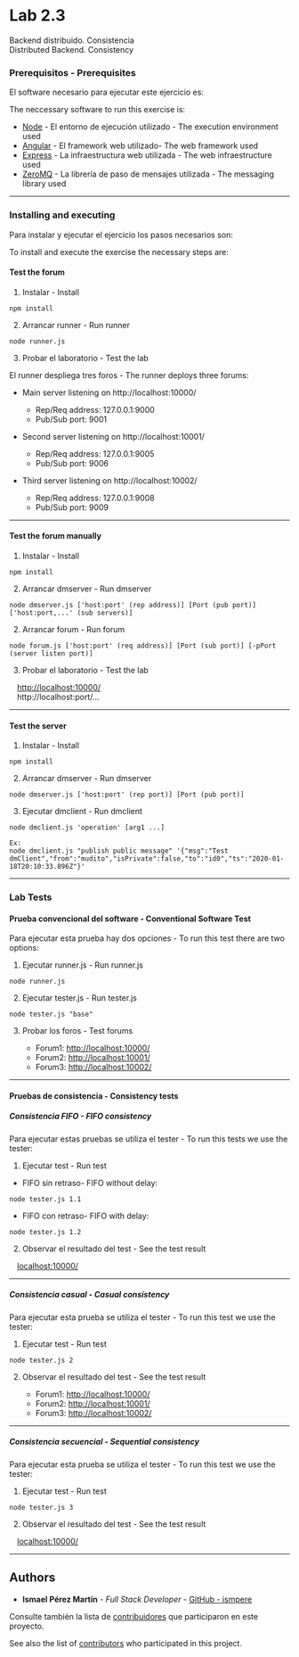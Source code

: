# Lab 2.3

Backend distribuido. Consistencia <br> Distributed Backend. Consistency

### Prerequisitos - Prerequisites

El software necesario para ejecutar este ejercicio es:

The neccessary software to run this exercise is:

- [Node](https://nodejs.org) - El entorno de ejecución utilizado - The execution environment used
- [Angular](https://angular.io) - El framework web utilizado- The web framework used
- [Express](https://expressjs.com) - La infraestructura web utilizada - The web infraestructure used
- [ZeroMQ](https://zeromq.org/) - La librería de paso de mensajes utilizada - The messaging library used

---

### Installing and executing

Para instalar y ejecutar el ejercicio los pasos necesarios son:

To install and execute the exercise the necessary steps are:

#### Test the forum

1. Instalar - Install

```
npm install
```

2. Arrancar runner - Run runner

```
node runner.js
```

3. Probar el laboratorio - Test the lab

El runner despliega tres foros - The runner deploys three forums:

- Main server listening on http://localhost:10000/

  - Rep/Req address: 127.0.0.1:9000
  - Pub/Sub port: 9001

- Second server listening on http://localhost:10001/

  - Rep/Req address: 127.0.0.1:9005
  - Pub/Sub port: 9006

- Third server listening on http://localhost:10002/
  - Rep/Req address: 127.0.0.1:9008
  - Pub/Sub port: 9009

---

#### Test the forum manually

1. Instalar - Install

```
npm install
```

2. Arrancar dmserver - Run dmserver

```
node dmserver.js ['host:port' (rep address)] [Port (pub port)] ['host:port,...' (sub servers)]
```

2. Arrancar forum - Run forum

```
node forum.js ['host:port' (req address)] [Port (sub port)] [-pPort (server listen port)]
```

3. Probar el laboratorio - Test the lab

&emsp;[http://localhost:10000/](http://localhost:10000/) <br>
&emsp;http://localhost:port/...

---

#### Test the server

1. Instalar - Install

```
npm install
```

2. Arrancar dmserver - Run dmserver

```
node dmserver.js ['host:port' (rep port)] [Port (pub port)]
```

3. Ejecutar dmclient - Run dmclient

```
node dmclient.js 'operation' [arg1 ...]

Ex:
node dmclient.js "publish public message" '{"msg":"Test dmClient","from":"mudito","isPrivate":false,"to":"id0","ts":"2020-01-18T20:10:33.896Z"}'
```

---

### Lab Tests

#### Prueba convencional del software - Conventional Software Test

Para ejecutar esta prueba hay dos opciones - To run this test there are two options:

1. Ejecutar runner.js - Run runner.js

```
node runner.js
```

2. Ejecutar tester.js - Run tester.js

```
node tester.js "base"
```

3. Probar los foros - Test forums

   - Forum1: [http://localhost:10000/](http://localhost:10000/)
   - Forum2: [http://localhost:10001/](http://localhost:10001/)
   - Forum3: [http://localhost:10002/](http://localhost:10002/)

<!-- El foro se comporta de manera esperada y los mensajes se propagan adecuadamente por el resto de servidores y foros.<br>
The forum behaves as expected and the messages are properly propagated to other servers and forums. -->

---

#### Pruebas de consistencia - Consistency tests

##### Consistencia FIFO - FIFO consistency

Para ejecutar estas pruebas se utiliza el tester - To run this tests we use the tester:

1. Ejecutar test - Run test

- FIFO sin retraso- FIFO without delay:

<!-- &emsp;En esta prueba se despliega el dmserver y forum en las rutas por defecto y se publica los mensaje mediante dmclient.<br>
&emsp;In this test, the dmserver and forum are deployed on the default routes and the messages are published using dmclient.

&emsp;Para ejecutar esta prueba se utiliza el tester - To run this test we use the tester: -->

```
node tester.js 1.1
```

<!-- &emsp;Se puede observar que los mensajes en algunos casos llegan desordenados, por lo que no se puede garantizar una consistencia FIFO en el sistema.<br>
&emsp;It can be seen that messages in some cases arrive messy, so a FIFO consistency in the system cannot be guaranteed. -->

- FIFO con retraso- FIFO with delay:

<!-- &emsp;Para ejecutar esta prueba se utiliza el tester - To run this test we use the tester: -->

```
node tester.js 1.2
```

<!-- &emsp;Al igual que en el caso anterior, se puede observar que los mensajes en algunos casos llegan desordenados, por lo que no se puede garantizar una consistencia FIFO en el sistema. A partir de un retardo en la publicación del mensaje de 3 segundos, algunos mensajes empiezan a perderse, aumentando esta posibilidad cuando mayor sea el retardo.<br>
&emsp;As in the previous case, it can be seen that the messages in some cases arrive messy, so a FIFO consistency in the system cannot be guaranteed. After a delay in the publication of the message of 3 seconds, some messages begin to get lost, increasing this possibility when the delay is greater. -->

2. Observar el resultado del test - See the test result

&emsp;[localhost:10000/](localhost:10000/)

---

##### Consistencia casual - Casual consistency

Para ejecutar esta prueba se utiliza el tester - To run this test we use the tester:

1. Ejecutar test - Run test

```
node tester.js 2
```

2. Observar el resultado del test - See the test result

   - Forum1: [http://localhost:10000/](http://localhost:10000/)
   - Forum2: [http://localhost:10001/](http://localhost:10001/)
   - Forum3: [http://localhost:10002/](http://localhost:10002/)

---

##### Consistencia secuencial - Sequential consistency

Para ejecutar esta prueba se utiliza el tester - To run this test we use the tester:

1. Ejecutar test - Run test

```
node tester.js 3
```

2. Observar el resultado del test - See the test result

&emsp;[localhost:10000/](localhost:10000/)

---

## Authors

- **Ismael Pérez Martín** - _Full Stack Developer_ - [GitHub - ismpere](https://github.com/ismpere)

Consulte también la lista de [contribuidores](https://github.com/ismpere/SAD/graphs/contributors) que participaron en este proyecto.

See also the list of [contributors](https://github.com/ismpere/SAD/graphs/contributors) who participated in this project.

<!-- ## License

This project is licensed under the MIT License - see the [LICENSE.md](LICENSE.md) file for details

## Acknowledgments

- Hat tip to anyone whose code was used
- Inspiration
- etc -->
